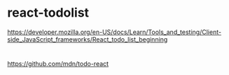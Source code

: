 
# react-todolist

https://developer.mozilla.org/en-US/docs/Learn/Tools_and_testing/Client-side_JavaScript_frameworks/React_todo_list_beginning

# 
https://github.com/mdn/todo-react